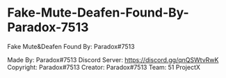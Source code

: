 # Fake-Mute-Deafen-Found-By-Paradox-7513
Fake Mute&amp;Deafen Found By: Paradox#7513

Made By: Paradox#7513
Discord Server: https://discord.gg/qnQSWtvRwK
Copyright: Paradox#7513
Creator: Paradox#7513
Team: 51 ProjectX
